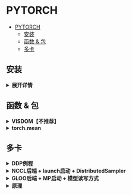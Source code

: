 # PYTORCH

- [PYTORCH](#pytorch)
  - [安装](#安装)
  - [函数 & 包](#函数--包)
  - [多卡](#多卡)

## 安装

<details>
<summary><b>展开详情</b></summary>

根据CUDA教程，安装好系统推荐的NVIDIA驱动时，CUDA就自动安装好了。注意，`nvidia-smi`不准确，`nvcc -V`才是准确的CUDA版本。

确定所需PT版本。在官网查看兼容的CUDA版本。若不满足，可重装CUDA及对应的最高版本NVIDIA驱动。

按照[[官网]](https://pytorch.org/get-started/locally/)提供的完整指令，用pip安装。例：
  
```bash
pip install torch==1.6.0+cu101 torchvision==0.7.0+cu101 -f https://download.pytorch.org/whl/torch_stable.html
```

可以指定CUDA版本，推荐。

或用CONDA安装（不推荐）：

```bash
conda config --add channels https://mirrors.tuna.tsinghua.edu.cn/anaconda/cloud/pytorch/
condo create -n pt python=3.7
conda activate pt
```

</details>

## 函数 & 包

<details>
<summary><b>VISDOM【不推荐】</b></summary>

> 安装

`python -m pip install visdom`

> 命令

```python
from visdom import Visdom

viz = Visdom()
viz.line([x], [y], win='loss', opts=dict(title='loss vs. iter, legend=['loss']), update='append')
viz.image(img, win='a image')
```

> 开启服务

`python -m visdom.server`

> 查看远程服务器的visdom

转接远程服务器的端口：

```bash
ssh 18097:127.0.0.1:8097 x@xxx.xx.xx.xx
```

其中8097是服务器端口，18097是本机端口。

然后查看`http://localhost:18097`即可。

</details>

<details>
<summary><b>torch.mean</b></summary>

`torch.mean(input, dim, keepdim=False)`

```python3
>>> a = torch.randn(4, 4)
>>> a
tensor([[-0.3841,  0.6320,  0.4254, -0.7384],
        [-0.9644,  1.0131, -0.6549, -1.4279],
        [-0.2951, -1.3350, -0.7694,  0.5600],
        [ 1.0842, -0.9580,  0.3623,  0.2343]])
>>> torch.mean(a, 1)
tensor([-0.0163, -0.5085, -0.4599,  0.1807])
>>> torch.mean(a, 1, True)
tensor([[-0.0163],
        [-0.5085],
        [-0.4599],
        [ 0.1807]])
```

重点说明`dim`。

例子为h=4，w=4的矩阵。当`dim=0`时，意思是将h=4缩减为1，因此是将对应w（相同h）的值求平均（纵向求平均）。当`dim=1`时，意思是将w=4缩减为1，因此是将对应h（相同w）的值求平均（横向求平均）。

</details>

## 多卡

</details>

<details>
<summary><b>DDP例程</b></summary>

各种后端对比：[[PT官网]](https://pytorch.org/docs/stable/distributed.html)

</details>

<details>
<summary><b>NCCL后端 + launch启动 + DistributedSampler</b></summary>

1. NCCL：由NVIDIA提供，不支持CPU，GPU支持极佳。推荐。
2. launch：使用`torch.distributed.launch`启动DDP模式，启动命令略复杂。
3. `DistributedSampler`：数据需要自动分配到各进程。

```python3
"""
test.py
$ CUDA_VISIBLE_DEVICES=0,1 \
python -m torch.distributed.launch --nproc_per_node=2 \
test.py
"""
import os
import torch
import torch.nn as nn
from torch.utils.data import Dataset, DataLoader
from torch.utils.data.distributed import DistributedSampler
from torch.nn.parallel import DistributedDataParallel as DDP


torch.set_num_threads(6)
print("the number of cpu threads: {}".format(torch.get_num_threads()))

input_size = 5
output_size = 2
batch_size = 30
data_size = 90


class RandomDataset(Dataset):
    def __init__(self, size, length):
        self.len = length
        self.data = torch.randn(length, size)

    def __getitem__(self, index):
        return self.data[index]

    def __len__(self):
        return self.len


class Model(nn.Module):
    def __init__(self, input_size, output_size):
        super(Model, self).__init__()
        self.fc = nn.Linear(input_size, output_size)

    def forward(self, input):
        output = self.fc(input)
        return output

# 1) 初始化
torch.distributed.init_process_group(backend="nccl")

# 2） 配置每个进程的GPU
# 自动获取local_rank
local_rank = torch.distributed.get_rank()
torch.cuda.set_device(local_rank)
device = torch.device("cuda", local_rank)

# 创建数据集
dataset = RandomDataset(input_size, data_size)
# 3）使用DistributedSampler
rand_loader = DataLoader(dataset=dataset,
                         batch_size=batch_size,
                         sampler=DistributedSampler(dataset))

# 创建模型，转移到对应设备
model = Model(input_size, output_size)
model.to(device)

if torch.cuda.device_count() > 1:
    if local_rank == 0:
        print("Let's use", torch.cuda.device_count(), "GPUs!")
    # 4) 用DDP封装模型
    model = DDP(model, device_ids=[local_rank], output_device=local_rank)

for data in rand_loader:
    if torch.cuda.is_available():
        input_var = data.to(device)
    else:
        input_var = data

    output = model(input_var)
    print(f"Model {local_rank}, input size: {input_var.size()}, "+\
        f"output size: {output.size()}")

```

输出：

```bash
*****************************************
Setting OMP_NUM_THREADS environment variable for each process to be 1 in default, to avoid your system being overloaded, please further tune the variable for optimal performance in your application as needed.
*****************************************
the number of cpu threads: 6
the number of cpu threads: 6
Let's use 2 GPUs!
Model 0, input size: torch.Size([30, 5]), output size: torch.Size([30, 2])
Model 0, input size: torch.Size([15, 5]), output size: torch.Size([15, 2])
Model 1, input size: torch.Size([30, 5]), output size: torch.Size([30, 2])
Model 1, input size: torch.Size([15, 5]), output size: torch.Size([15, 2])
```

可以看到，原本90容量的数据集，被分为了45+45。由于BS=30，因此sample了两次，第一次30个，第二次15个。

PT自动将线程数设为了1。而我通过`nproc`或`htop`发现我有12个核心，除以进程数2，得到6线程/进程。因此我手动设`num_threads`为6。

</details>

<details>
<summary><b>GLOO后端 + MP启动 + 模型读写方式</b></summary>

1. Gloo：PT原生，CPU支持完美，GPU支持一般。
2. MP：自动分配进程，执行命令更简单。适合给其他人分享代码。

```python3
"""
test.py
$ python test.py
"""
import os
import torch
import torch.distributed as dist
import torch.nn as nn
import torch.optim as optim
import torch.multiprocessing as mp
from torch.nn.parallel import DistributedDataParallel as DDP


def setup(rank, world_size):
    # 若非本机，要在init中指定init_method='tcp://10.1.1.20:23456'
    # 应该是随便设的通信端口
    os.environ['MASTER_ADDR'] = 'localhost'
    os.environ['MASTER_PORT'] = '12355'

    # initialize the process group
    # 这里用的是gloo
    dist.init_process_group("gloo", rank=rank, world_size=world_size)


class ToyModel(nn.Module):
    """任意模型"""
    def __init__(self):
        super(ToyModel, self).__init__()
        self.net1 = nn.Linear(10, 10)
        self.relu = nn.ReLU()
        self.net2 = nn.Linear(10, 5)

    def forward(self, x):
        return self.net2(self.relu(self.net1(x)))


def cleanup():
    dist.destroy_process_group()


def demo_basic(rank, world_size):
    """不涉及模型保存和加载，只展示基本DDP操作"""
    # 显示顺序无所谓，是同时跑的
    print(f"Running basic DDP example on rank {rank}.")

    # 每个进程使用DDP前必须的操作
    setup(rank, world_size)

    # 将模型转移到对应设备上（注意rank），然后用DDP wrap
    model = ToyModel().to(rank)
    ddp_model = DDP(model, device_ids=[rank])

    # 注意以下引用的是DDP model
    loss_fn = nn.MSELoss()
    optimizer = optim.SGD(ddp_model.parameters(), lr=0.001)

    optimizer.zero_grad()
    outputs = ddp_model(torch.randn(20, 10))
    labels = torch.randn(20, 5).to(rank)
    # 当backward返回时，梯度已经自动同步了
    loss_fn(outputs, labels).backward()
    optimizer.step()

    # 最后结束掉
    cleanup()


def demo_checkpoint(rank, world_size):
    """展示DDP模型的保存和加载，以及基本DDP操作"""
    # 显示顺序无所谓，是同时跑的
    print(f"Running DDP checkpoint example on rank {rank}.")

    # 每个进程使用DDP前必须的操作
    setup(rank, world_size)

    # 将模型转移到对应设备上（注意rank），然后用DDP wrap
    model = ToyModel().to(rank)
    ddp_model = DDP(model, device_ids=[rank])

    # 注意以下引用的是DDP model
    loss_fn = nn.MSELoss()
    optimizer = optim.SGD(ddp_model.parameters(), lr=0.001)

    # 只需要在一个进程中保存模型！这里选择的是rank=0进程
    CHECKPOINT_PATH = "model.checkpoint"
    if rank == 0:
        torch.save(ddp_model.state_dict(), CHECKPOINT_PATH)

    # 相当于一个同步检查点。只有当所有进程都到达此处时，才会继续
    # 这里为什么要用呢？因为要保证process 0保存模型完毕，process 1之后才能加载！
    dist.barrier()

    # 注意map的设置
    # 由于是在rank=0进程保存的模型，因此是从rank=0映射到rank=0,1,...
    # 不map的后果：https://www.zhihu.com/question/67209417/answer/866488638
    map_location = {'cuda:%d' % 0: 'cuda:%d' % rank}
    ddp_model.load_state_dict(
        torch.load(CHECKPOINT_PATH, map_location=map_location))

    optimizer.zero_grad()
    outputs = ddp_model(torch.randn(20, 10))
    labels = torch.randn(20, 5).to(rank)
    loss_fn = nn.MSELoss()
    # 当backward返回时，梯度已经自动同步了
    # 因此，不再需要dist.barrier()来确保同步
    loss_fn(outputs, labels).backward()
    optimizer.step()

    if rank == 0:
        os.remove(CHECKPOINT_PATH)  # 个人感觉可做可不做

    # 最后结束掉
    cleanup()


def run_demo(demo_fn, world_size):
    # 通过spawn创建多个子进程，调用join使其一起工作
    mp.spawn(demo_fn,
             args=(world_size,),
             nprocs=world_size,
             join=True)


if __name__ == "__main__":
    n_gpus = torch.cuda.device_count()
    print(f"got {n_gpus} gpus.")
    run_demo(demo_basic, 2)
    run_demo(demo_checkpoint, 2)
```

输出：

```bash
got 2 gpus.
Running basic DDP example on rank 0.
Running basic DDP example on rank 1.
Running DDP checkpoint example on rank 1.
Running DDP checkpoint example on rank 0.
```

</details>

<details>
<summary><b>原理</b></summary>

有时，单卡显存不足，我们需要多卡才能跑得动；有时，虽然单卡显存足够，但单卡利用率饱和，多卡可以提高运算速度。

[[官方教程]](https://pytorch.org/tutorials/intermediate/ddp_tutorial.html)
[[知乎教程]](https://zhuanlan.zhihu.com/p/178402798)
[[知乎教程]](https://zhuanlan.zhihu.com/p/76638962)

有以下几种方式：

> DataParallel

- 适用于单机多卡。
- 每次forward都要复制模型。
- 单进程，受限于GIL竞争。
- 代码改动最少，但效率低。

> DistributedDataParallel

- 适用于单机多卡和多机多卡。
- 额外需要`init_process_group`操作。
- 多进程并行，不受GIL影响。
- 在DDP建立时单次广播模型，无须每次forward广播。
- 可以和model parallel组合使用，即每个process单独执行model parallel。参见官方教程最后。
- 强烈推荐。

> 其他，例如model parallel：[[教程]](https://pytorch.org/tutorials/intermediate/model_parallel_tutorial.html)

`torch.distributed`主要有3个组件，见[[文档]](https://pytorch.org/docs/master/notes/ddp.html)。我们主要用`Distributed Data-Parallel Training (DDP)`。

DDP原理：模型在DDP建立之初分发到各进程。每个进程输入各自的数据进行forward。backward后，计算梯度，分发至各进程。各进程分别进行相同的参数更新，从而保证各模型一致性。

注意：

1. 不同进程之间不可共享GPU。即一块卡只能用于一个进程。
2. 要合理分配各进程的负荷，让它们的完成时间接近。否则，要指定`init_process_group`中的timeout，避免超时。
3. 只需要在一个进程中保存模型，但加载时要分发到所有进程。方法：指定好`map_location`参数。若未指定，模型会先导入到CPU，然后被分发到所有进程。此时，所有进程将共享同样的设备。

</details>
